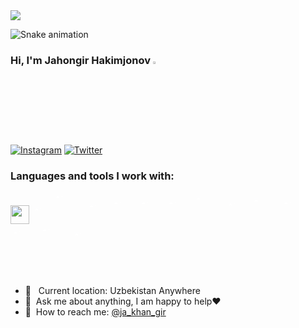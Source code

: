 <a href="https://visitcount.itsvg.in">
  <img src="https://visitcount.itsvg.in/api?id=JahongirHakimjonov&base=1000&label=Profile%20Views&color=6&icon=5&pretty=false" />
</a>


![Snake animation](https://github.com/mirsaid-mirzohidov/mirsaid-mirzohidov/blob/output/github-contribution-grid-snake.svg)


### Hi, I'm Jahongir Hakimjonov <img src="https://media.giphy.com/media/hvRJCLFzcasrR4ia7z/giphy.gif" width="3%">

[![Instagram](https://img.shields.io/badge/Instagram-%23E4405F.svg?logo=Instagram&logoColor=white)](https://instagram.com/ja_khan_gir) [![Twitter](https://img.shields.io/badge/Twitter-%231DA1F2.svg?logo=Twitter&logoColor=white)](https://twitter.com/@ja_khan_gir)


### Languages and tools I work with:


<code><img class="image-class" src="https://s3.dualstack.us-east-2.amazonaws.com/pythondotorg-assets/media/community/logos/python-logo-only.png" width="30px"></code>
<code><img src="https://static-00.iconduck.com/assets.00/django-icon-1606x2048-lwmw1z73.png" width="30px" style="mix-blend-mode: lighten"></code>
<code><img src="https://cdn.hashnode.com/res/hashnode/image/upload/v1518503935975/S1_-_WePM.png" width="50px" style="mix-blend-mode: lighten"></code>
<code><img src="https://www.postgresql.org/media/img/about/press/elephant.png" width="35px" style="mix-blend-mode: lighten"></code>
<code><img src="https://avatars.githubusercontent.com/u/18133?s=280&v=4" width="40px" style="mix-blend-mode: lighten"></code>
<code><img src="https://assets.ifttt.com/images/channels/2107379463/icons/monochrome_large.png" width="40px" style="mix-blend-mode: lighten"></code>
<code><img src="https://upload.wikimedia.org/wikipedia/commons/thumb/a/ab/Logo-ubuntu_cof-orange-hex.svg/2048px-Logo-ubuntu_cof-orange-hex.svg.png" width="40px" style="mix-blend-mode: lighten"></code>
<code><img src="https://cdn4.iconfinder.com/data/icons/logos-and-brands/512/97_Docker_logo_logos-512.png" width="47px" style="mix-blend-mode: lighten"></code>
<code><img src="https://static-00.iconduck.com/assets.00/postman-icon-497x512-beb7sy75.png" width="38px" style="mix-blend-mode: lighten"></code>
<code><img src="https://www.svgrepo.com/show/373924/nginx.svg" width="44px" style="mix-blend-mode: lighten"></code>
<code><img src="https://img.icons8.com/?size=48&id=20909&format=png" width="40px" style="mix-blend-mode: lighten"></code>
<code><img src="https://img.icons8.com/?size=48&id=21278&format=png" width="43px" style="mix-blend-mode: lighten"></code>
<code><img src="https://uxwing.com/wp-content/themes/uxwing/download/brands-and-social-media/bootstrap-5-logo-icon.png" width="47px" style="mix-blend-mode: lighten"></code>
<code><img src="https://cdn.worldvectorlogo.com/logos/fastapi.svg" width="40px" style="mix-blend-mode: lighten"></code>



<br />

- 📍 &nbsp; Current location: Uzbekistan Anywhere
- 📝&nbsp; Ask me about anything, I am happy to help❤️
- 📨&nbsp; How to reach me: [@ja_khan_gir](https://t.me/ja_khan_gir)
